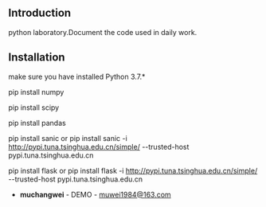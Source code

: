 ## Introduction
python laboratory.Document the code used in daily work.

## Installation

make sure you have installed Python 3.7.*

pip install numpy

pip install scipy

pip install pandas

pip install sanic or pip install sanic -i http://pypi.tuna.tsinghua.edu.cn/simple/ --trusted-host pypi.tuna.tsinghua.edu.cn

pip install flask or pip install flask -i http://pypi.tuna.tsinghua.edu.cn/simple/ --trusted-host pypi.tuna.tsinghua.edu.cn

- **muchangwei** - DEMO - muwei1984@163.com